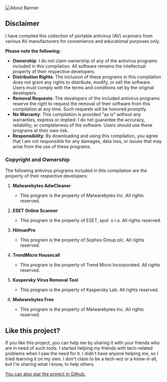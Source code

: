 ![About Banner](banner_about.png)
## Disclaimer
I have compiled this collection of portable antivirus (AV) scanners from various AV manufacturers for convenience and educational purposes only.

**Please note the following:**
- **Ownership**: I do not claim ownership of any of the antivirus programs included in this compilation. All software remains the intellectual property of their respective developers.
- **Distribution Rights**: The inclusion of these programs in this compilation does not grant any rights to distribute, modify, or sell the software. Users must comply with the terms and conditions set by the original developers.
- **Removal Requests**: The developers of the included antivirus programs reserve the right to request the removal of their software from this compilation at any time. Such requests will be honored promptly.
- **No Warranty**: This compilation is provided "as is" without any warranties, express or implied. I do not guarantee the accuracy, reliability, or completeness of the software. Users should use these programs at their own risk.
- **Responsibility**: By downloading and using this compilation, you agree that I am not responsible for any damages, data loss, or issues that may arise from the use of these programs.
  
### Copyright and Ownership

The following antivirus programs included in this compilation are the property of their respective developers:

1. **Malwarebytes AdwCleaner**
   - This program is the property of Malwarebytes Inc. All rights reserved.

2. **ESET Online Scanner**
   - This program is the property of ESET, spol. s r.o. All rights reserved.

3. **HitmanPro**
   - This program is the property of Sophos Group plc. All rights reserved.

4. **TrendMicro Housecall**
   - This program is the property of Trend Micro Incorporated. All rights reserved.

5. **Kaspersky Virus Removal Tool**
   - This program is the property of Kaspersky Lab. All rights reserved.

6. **Malwarebytes Free**
   - This program is the property of Malwarebytes Inc. All rights reserved.

## Like this project?
If you like this project, you can help me by sharing it with your friends who are in need of such tools. I started helping my friends with tech-related problems when I saw the need for it. I didn't have anyone helping me, so I tried learning it on my own. I don't claim to be a tech-wiz or a know-it-all, but I'm sharing what I know, to help others.

[You can also star the project in Github.](https://github.com/jijirae/thesecondopinion/)
